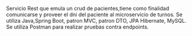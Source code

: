 Servicio Rest que emula un crud de pacientes,tiene como finalidad comunicarse y proveer el dni del paciente al microservicio de turnos.
Se utiliza Java,Spring Boot, patron MVC, patron DTO, JPA Hibernate, MySQL.
Se utiliza Postman para realizar pruebas contra endpoints.


